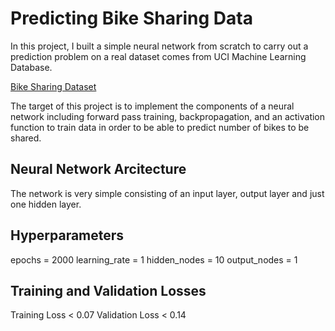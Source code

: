 # Predicting Bike Sharing Data 

In this project, I built a simple neural network from scratch to carry out a prediction problem on a real dataset comes from UCI Machine Learning Database.

[Bike Sharing Dataset](https://archive.ics.uci.edu/ml/datasets/bike+sharing+dataset)

The target of this project is to implement the components of a neural network including forward pass training, backpropagation, and an activation function to train data in order to be able to predict number of bikes to be shared.

## Neural Network Arcitecture

The network is very simple consisting of an input layer, output layer and just one hidden layer. 

## Hyperparameters

epochs = 2000
learning_rate = 1
hidden_nodes = 10
output_nodes = 1

## Training and Validation Losses

Training Loss < 0.07
Validation Loss < 0.14
